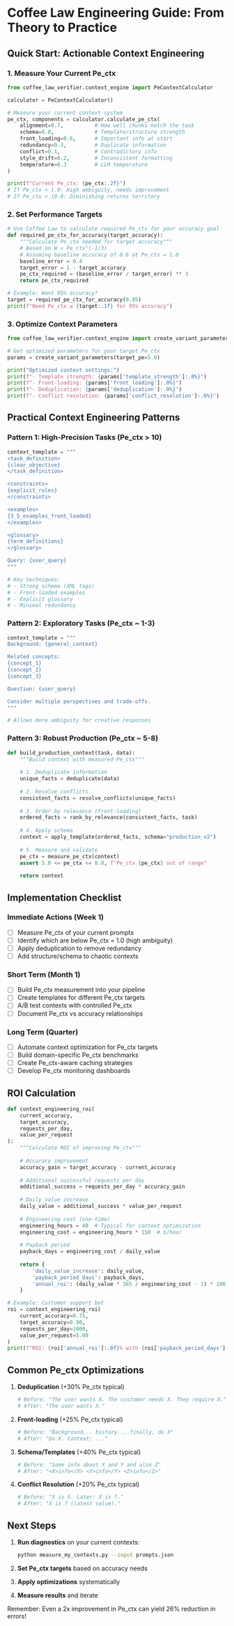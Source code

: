 # Coffee Law Engineering Guide: From Theory to Practice

## Quick Start: Actionable Context Engineering

### 1. **Measure Your Current Pe_ctx**
```python
from coffee_law_verifier.context_engine import PeContextCalculator

calculator = PeContextCalculator()

# Measure your current context system
pe_ctx, components = calculator.calculate_pe_ctx(
    alignment=0.7,          # How well chunks match the task
    schema=0.8,             # Template/structure strength  
    front_loading=0.6,      # Important info at start
    redundancy=0.3,         # Duplicate information
    conflict=0.1,           # Contradictory info
    style_drift=0.2,        # Inconsistent formatting
    temperature=0.3         # LLM temperature
)

print(f"Current Pe_ctx: {pe_ctx:.2f}")
# If Pe_ctx < 1.0: High ambiguity, needs improvement
# If Pe_ctx > 10.0: Diminishing returns territory
```

### 2. **Set Performance Targets**
```python
# Use Coffee Law to calculate required Pe_ctx for your accuracy goal
def required_pe_ctx_for_accuracy(target_accuracy):
    """Calculate Pe_ctx needed for target accuracy"""
    # Based on W ∝ Pe_ctx^(-1/3)
    # Assuming baseline accuracy of 0.6 at Pe_ctx = 1.0
    baseline_error = 0.4
    target_error = 1 - target_accuracy
    pe_ctx_required = (baseline_error / target_error) ** 3
    return pe_ctx_required

# Example: Want 95% accuracy?
target = required_pe_ctx_for_accuracy(0.95)
print(f"Need Pe_ctx ≥ {target:.1f} for 95% accuracy")
```

### 3. **Optimize Context Parameters**
```python
from coffee_law_verifier.context_engine import create_variant_parameters

# Get optimized parameters for your target Pe_ctx
params = create_variant_parameters(target_pe=5.0)

print("Optimized context settings:")
print(f"- Template strength: {params['template_strength']:.0%}")
print(f"- Front-loading: {params['front_loading']:.0%}")
print(f"- Deduplication: {params['deduplication']:.0%}")
print(f"- Conflict resolution: {params['conflict_resolution']:.0%}")
```

## Practical Context Engineering Patterns

### Pattern 1: **High-Precision Tasks** (Pe_ctx > 10)
```python
context_template = """
<task_definition>
{clear_objective}
</task_definition>

<constraints>
{explicit_rules}
</constraints>

<examples>
{3_5_examples_front_loaded}
</examples>

<glossary>
{term_definitions}
</glossary>

Query: {user_query}
"""

# Key techniques:
# - Strong schema (XML tags)
# - Front-loaded examples
# - Explicit glossary
# - Minimal redundancy
```

### Pattern 2: **Exploratory Tasks** (Pe_ctx ~ 1-3)
```python
context_template = """
Background: {general_context}

Related concepts:
{concept_1}
{concept_2}
{concept_3}

Question: {user_query}

Consider multiple perspectives and trade-offs.
"""

# Allows more ambiguity for creative responses
```

### Pattern 3: **Robust Production** (Pe_ctx ~ 5-8)
```python
def build_production_context(task, data):
    """Build context with measured Pe_ctx"""
    
    # 1. Deduplicate information
    unique_facts = deduplicate(data)
    
    # 2. Resolve conflicts
    consistent_facts = resolve_conflicts(unique_facts)
    
    # 3. Order by relevance (front-loading)
    ordered_facts = rank_by_relevance(consistent_facts, task)
    
    # 4. Apply schema
    context = apply_template(ordered_facts, schema="production_v2")
    
    # 5. Measure and validate
    pe_ctx = measure_pe_ctx(context)
    assert 5.0 <= pe_ctx <= 8.0, f"Pe_ctx {pe_ctx} out of range"
    
    return context
```

## Implementation Checklist

### Immediate Actions (Week 1)
- [ ] Measure Pe_ctx of your current prompts
- [ ] Identify which are below Pe_ctx = 1.0 (high ambiguity)
- [ ] Apply deduplication to remove redundancy
- [ ] Add structure/schema to chaotic contexts

### Short Term (Month 1)
- [ ] Build Pe_ctx measurement into your pipeline
- [ ] Create templates for different Pe_ctx targets
- [ ] A/B test contexts with controlled Pe_ctx
- [ ] Document Pe_ctx vs accuracy relationships

### Long Term (Quarter)
- [ ] Automate context optimization for Pe_ctx targets
- [ ] Build domain-specific Pe_ctx benchmarks
- [ ] Create Pe_ctx-aware caching strategies
- [ ] Develop Pe_ctx monitoring dashboards

## ROI Calculation

```python
def context_engineering_roi(
    current_accuracy, 
    target_accuracy,
    requests_per_day,
    value_per_request
):
    """Calculate ROI of improving Pe_ctx"""
    
    # Accuracy improvement
    accuracy_gain = target_accuracy - current_accuracy
    
    # Additional successful requests per day
    additional_success = requests_per_day * accuracy_gain
    
    # Daily value increase
    daily_value = additional_success * value_per_request
    
    # Engineering cost (one-time)
    engineering_hours = 40  # Typical for context optimization
    engineering_cost = engineering_hours * 150  # $/hour
    
    # Payback period
    payback_days = engineering_cost / daily_value
    
    return {
        'daily_value_increase': daily_value,
        'payback_period_days': payback_days,
        'annual_roi': (daily_value * 365 / engineering_cost - 1) * 100
    }

# Example: Customer support bot
roi = context_engineering_roi(
    current_accuracy=0.75,
    target_accuracy=0.90,
    requests_per_day=1000,
    value_per_request=5.00
)
print(f"ROI: {roi['annual_roi']:.0f}% with {roi['payback_period_days']:.0f} day payback")
```

## Common Pe_ctx Optimizations

1. **Deduplication** (+30% Pe_ctx typical)
   ```python
   # Before: "The user wants X. The customer needs X. They require X."
   # After: "The user wants X."
   ```

2. **Front-loading** (+25% Pe_ctx typical)
   ```python
   # Before: "Background... history... finally, do X"
   # After: "Do X. Context: ..."
   ```

3. **Schema/Templates** (+40% Pe_ctx typical)
   ```python
   # Before: "Some info about X and Y and also Z"
   # After: "<X>info</X> <Y>info</Y> <Z>info</Z>"
   ```

4. **Conflict Resolution** (+20% Pe_ctx typical)
   ```python
   # Before: "X is 5. Later: X is 7."
   # After: "X is 7 (latest value)."
   ```

## Next Steps

1. **Run diagnostics** on your current contexts:
   ```bash
   python measure_my_contexts.py --input prompts.json
   ```

2. **Set Pe_ctx targets** based on accuracy needs

3. **Apply optimizations** systematically

4. **Measure results** and iterate

Remember: Even a 2x improvement in Pe_ctx can yield 26% reduction in errors!
